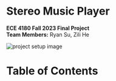 # Stereo Music Player
**ECE 4180 Fall 2023 Final Project**<br>
**Team Members:** Ryan Su, Zili He

![project setup image](Images/IMG_4897.jpg)

# Table of Contents

